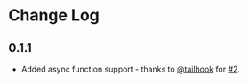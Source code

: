 # Change Log

## 0.1.1

* Added async function support - thanks to [@tailhook](https://github.com/tailhook) for [#2](https://github.com/andrewhickman/fn-error-context/pull/2).